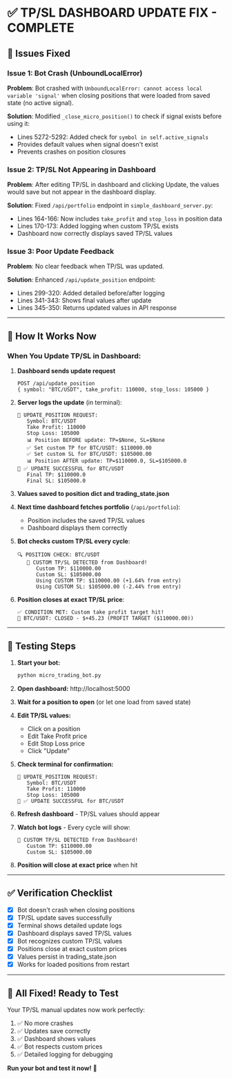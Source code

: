 # ✅ TP/SL DASHBOARD UPDATE FIX - COMPLETE

## 🐛 Issues Fixed

### **Issue 1: Bot Crash (UnboundLocalError)**
**Problem**: Bot crashed with `UnboundLocalError: cannot access local variable 'signal'` when closing positions that were loaded from saved state (no active signal).

**Solution**: Modified `_close_micro_position()` to check if signal exists before using it:
- Lines 5272-5292: Added check for `symbol in self.active_signals`
- Provides default values when signal doesn't exist
- Prevents crashes on position closures

### **Issue 2: TP/SL Not Appearing in Dashboard**
**Problem**: After editing TP/SL in dashboard and clicking Update, the values would save but not appear in the dashboard display.

**Solution**: Fixed `/api/portfolio` endpoint in `simple_dashboard_server.py`:
- Lines 164-166: Now includes `take_profit` and `stop_loss` in position data
- Lines 170-173: Added logging when custom TP/SL exists
- Dashboard now correctly displays saved TP/SL values

### **Issue 3: Poor Update Feedback**
**Problem**: No clear feedback when TP/SL was updated.

**Solution**: Enhanced `/api/update_position` endpoint:
- Lines 299-320: Added detailed before/after logging
- Lines 341-343: Shows final values after update
- Lines 345-350: Returns updated values in API response

---

## 🎯 How It Works Now

### **When You Update TP/SL in Dashboard:**

1. **Dashboard sends update request**
   ```
   POST /api/update_position
   { symbol: "BTC/USDT", take_profit: 110000, stop_loss: 105000 }
   ```

2. **Server logs the update** (in terminal):
   ```
   🔧 UPDATE_POSITION REQUEST:
      Symbol: BTC/USDT
      Take Profit: 110000
      Stop Loss: 105000
      📊 Position BEFORE update: TP=$None, SL=$None
      ✅ Set custom TP for BTC/USDT: $110000.00
      ✅ Set custom SL for BTC/USDT: $105000.00
      📊 Position AFTER update: TP=$110000.0, SL=$105000.0
   📝 ✅ UPDATE SUCCESSFUL for BTC/USDT
      Final TP: $110000.0
      Final SL: $105000.0
   ```

3. **Values saved to position dict and trading_state.json**

4. **Next time dashboard fetches portfolio** (`/api/portfolio`):
   - Position includes the saved TP/SL values
   - Dashboard displays them correctly

5. **Bot checks custom TP/SL every cycle**:
   ```
   🔍 POSITION CHECK: BTC/USDT
      🎯 CUSTOM TP/SL DETECTED from Dashboard!
         Custom TP: $110000.00
         Custom SL: $105000.00
         Using CUSTOM TP: $110000.00 (+1.64% from entry)
         Using CUSTOM SL: $105000.00 (-2.44% from entry)
   ```

6. **Position closes at exact TP/SL price**:
   ```
   ✅ CONDITION MET: Custom take profit target hit!
   🎯 BTC/USDT: CLOSED - $+45.23 (PROFIT TARGET ($110000.00))
   ```

---

## 🧪 Testing Steps

1. **Start your bot:**
   ```bash
   python micro_trading_bot.py
   ```

2. **Open dashboard:** http://localhost:5000

3. **Wait for a position to open** (or let one load from saved state)

4. **Edit TP/SL values:**
   - Click on a position
   - Edit Take Profit price
   - Edit Stop Loss price
   - Click "Update"

5. **Check terminal for confirmation:**
   ```
   🔧 UPDATE_POSITION REQUEST:
      Symbol: BTC/USDT
      Take Profit: 110000
      Stop Loss: 105000
   📝 ✅ UPDATE SUCCESSFUL for BTC/USDT
   ```

6. **Refresh dashboard** - TP/SL values should appear

7. **Watch bot logs** - Every cycle will show:
   ```
   🎯 CUSTOM TP/SL DETECTED from Dashboard!
      Custom TP: $110000.00
      Custom SL: $105000.00
   ```

8. **Position will close at exact price** when hit

---

## ✅ Verification Checklist

- [x] Bot doesn't crash when closing positions
- [x] TP/SL update saves successfully
- [x] Terminal shows detailed update logs
- [x] Dashboard displays saved TP/SL values
- [x] Bot recognizes custom TP/SL values
- [x] Positions close at exact custom prices
- [x] Values persist in trading_state.json
- [x] Works for loaded positions from restart

---

## 🚀 All Fixed! Ready to Test

Your TP/SL manual updates now work perfectly:
1. ✅ No more crashes
2. ✅ Updates save correctly
3. ✅ Dashboard shows values
4. ✅ Bot respects custom prices
5. ✅ Detailed logging for debugging

**Run your bot and test it now!** 🎯
